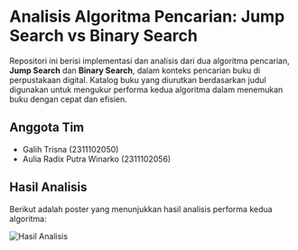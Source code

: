 # Analisis Algoritma Pencarian: Jump Search vs Binary Search

Repositori ini berisi implementasi dan analisis dari dua algoritma pencarian, **Jump Search** dan **Binary Search**, dalam konteks pencarian buku di perpustakaan digital. Katalog buku yang diurutkan berdasarkan judul digunakan untuk mengukur performa kedua algoritma dalam menemukan buku dengan cepat dan efisien.

## Anggota Tim
- Galih Trisna (2311102050)
- Aulia Radix Putra Winarko (2311102056)

## Hasil Analisis
Berikut adalah poster yang menunjukkan hasil analisis performa kedua algoritma:

![Hasil Analisis](https://i.ibb.co/Rzg38d6/AKA.png)
